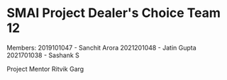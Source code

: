 # SMAI Project Dealer's Choice Team 12

Members:
2019101047 - Sanchit Arora
2021201048 - Jatin Gupta
2021701038 - Sashank S

Project Mentor
Ritvik Garg
